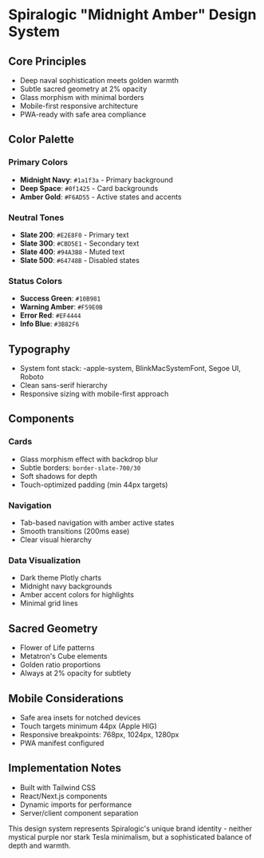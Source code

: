# Spiralogic "Midnight Amber" Design System

## Core Principles
- Deep naval sophistication meets golden warmth
- Subtle sacred geometry at 2% opacity
- Glass morphism with minimal borders
- Mobile-first responsive architecture
- PWA-ready with safe area compliance

## Color Palette

### Primary Colors
- **Midnight Navy**: `#1a1f3a` - Primary background
- **Deep Space**: `#0f1425` - Card backgrounds
- **Amber Gold**: `#F6AD55` - Active states and accents

### Neutral Tones
- **Slate 200**: `#E2E8F0` - Primary text
- **Slate 300**: `#CBD5E1` - Secondary text
- **Slate 400**: `#94A3B8` - Muted text
- **Slate 500**: `#64748B` - Disabled states

### Status Colors
- **Success Green**: `#10B981`
- **Warning Amber**: `#F59E0B`
- **Error Red**: `#EF4444`
- **Info Blue**: `#3B82F6`

## Typography
- System font stack: -apple-system, BlinkMacSystemFont, Segoe UI, Roboto
- Clean sans-serif hierarchy
- Responsive sizing with mobile-first approach

## Components

### Cards
- Glass morphism effect with backdrop blur
- Subtle borders: `border-slate-700/30`
- Soft shadows for depth
- Touch-optimized padding (min 44px targets)

### Navigation
- Tab-based navigation with amber active states
- Smooth transitions (200ms ease)
- Clear visual hierarchy

### Data Visualization
- Dark theme Plotly charts
- Midnight navy backgrounds
- Amber accent colors for highlights
- Minimal grid lines

## Sacred Geometry
- Flower of Life patterns
- Metatron's Cube elements
- Golden ratio proportions
- Always at 2% opacity for subtlety

## Mobile Considerations
- Safe area insets for notched devices
- Touch targets minimum 44px (Apple HIG)
- Responsive breakpoints: 768px, 1024px, 1280px
- PWA manifest configured

## Implementation Notes
- Built with Tailwind CSS
- React/Next.js components
- Dynamic imports for performance
- Server/client component separation

This design system represents Spiralogic's unique brand identity - neither mystical purple nor stark Tesla minimalism, but a sophisticated balance of depth and warmth.